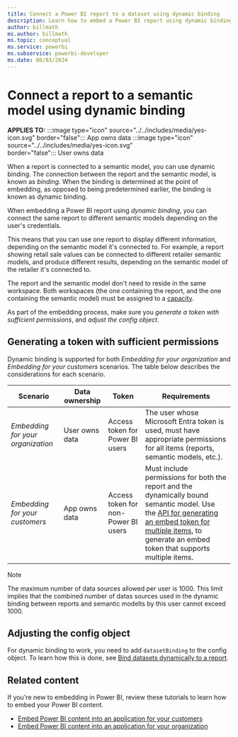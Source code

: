 ```yaml
---
title: Connect a Power BI report to a dataset using dynamic binding
description: Learn how to embed a Power BI report using dynamic binding.
author: billmath
ms.author: billmath
ms.topic: conceptual
ms.service: powerbi
ms.subservice: powerbi-developer
ms.date: 06/03/2024
---
```


# Connect a report to a semantic model using dynamic binding

**APPLIES TO:** :::image type="icon" source="../../includes/media/yes-icon.svg" border="false":::&nbsp;App&nbsp;owns&nbsp;data :::image type="icon" source="../../includes/media/yes-icon.svg" border="false":::&nbsp;User&nbsp;owns&nbsp;data

When a report is connected to a semantic model, you can use dynamic binding. The connection between the report and the semantic model, is known as *binding*. When the binding is determined at the point of embedding, as opposed to being predetermined earlier, the binding is known as dynamic binding.

When embedding a Power BI report using *dynamic binding*, you can connect the same report to different semantic models depending on the user's credentials.

This means that you can use one report to display different information, depending on the semantic model it's connected to. For example, a report showing retail sale values can be connected to different retailer semantic models, and produce different results, depending on the semantic model of the retailer it's connected to.

The report and the semantic model don't need to reside in the same workspace. Both workspaces (the one containing the report, and the one containing the semantic model) must be assigned to a [capacity](azure-pbie-create-capacity.md).

As part of the embedding process, make sure you *generate a token with sufficient permissions*, and *adjust the config object*.

## Generating a token with sufficient permissions

Dynamic binding is supported for both *Embedding for your organization* and *Embedding for your customers* scenarios. The table below describes the considerations for each scenario.

|Scenario  |Data ownership  |Token  |Requirements  |
|---------|---------|---------|---------|
|*Embedding for your organization*    |User owns data         |Access token for Power BI users         |The user whose Microsoft Entra token is used, must have appropriate permissions for all items (reports, semantic models, etc.).         |
|*Embedding for your customers*     |App owns data         |Access token for non-Power BI users         |Must include permissions for both the report and the dynamically bound semantic model. Use the [API for generating an embed token for multiple items](/rest/api/power-bi/embed-token/generate-token), to generate an embed token that supports multiple items.         |

>[!NOTE]
> The maximum number of data sources allowed per user is 1000. This limit implies that the combined number of datas sources used in the dynamic binding between reports and semantic modelts by this user cannot exceed 1000.

## Adjusting the config object

For dynamic binding to work, you need to add `datasetBinding` to the config object. To learn how this is done, see [Bind datasets dynamically to a report](/javascript/api/overview/powerbi/bind-report-datasets).

## Related content

If you're new to embedding in Power BI, review these tutorials to learn how to embed your Power BI content.

* [Embed Power BI content into an application for your customers](embed-sample-for-customers.md)
* [Embed Power BI content into an application for your organization](embed-sample-for-your-organization.md)
